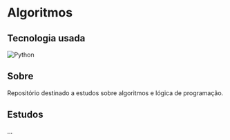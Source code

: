 # Algoritmos

## Tecnologia usada

![Python](https://img.shields.io/badge/Python-3776AB?style=for-the-badge&logo=python&logoColor=white)

## Sobre

Repositório destinado a estudos sobre algoritmos e lógica de programação.

## Estudos

...
